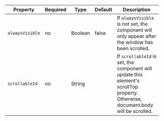 Property       | Required | Type   | Default | Description
---------------|----------|--------|---------|------------
`alwaysVisible`  | no       | Boolean | false   | If `alwaysVisible` is not set, the component will only appear after the window has been scrolled.
`scrollableId`   | no       | String  |         | If `scrollableId` is set, the component will update this element's scrollTop property. Otherwise, document.body will be scrolled.